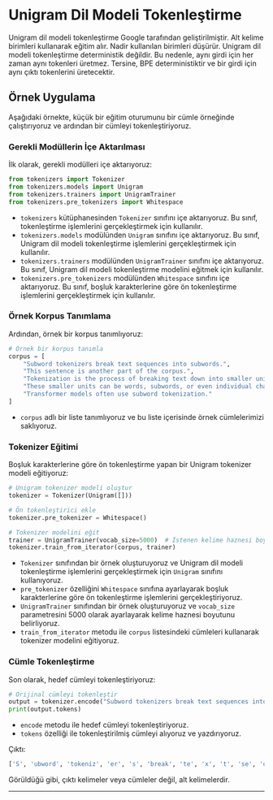 # Unigram Dil Modeli Tokenleştirme
Unigram dil modeli tokenleştirme Google tarafından geliştirilmiştir. Alt kelime birimleri kullanarak eğitim alır. Nadir kullanılan birimleri düşürür. Unigram dil modeli tokenleştirme deterministik değildir. Bu nedenle, aynı girdi için her zaman aynı tokenleri üretmez. Tersine, BPE deterministiktir ve bir girdi için aynı çıktı tokenlerini üretecektir.

## Örnek Uygulama
Aşağıdaki örnekte, küçük bir eğitim oturumunu bir cümle örneğinde çalıştırıyoruz ve ardından bir cümleyi tokenleştiriyoruz.

### Gerekli Modüllerin İçe Aktarılması
İlk olarak, gerekli modülleri içe aktarıyoruz:
```python
from tokenizers import Tokenizer
from tokenizers.models import Unigram
from tokenizers.trainers import UnigramTrainer
from tokenizers.pre_tokenizers import Whitespace
```
*   `tokenizers` kütüphanesinden `Tokenizer` sınıfını içe aktarıyoruz. Bu sınıf, tokenleştirme işlemlerini gerçekleştirmek için kullanılır.
*   `tokenizers.models` modülünden `Unigram` sınıfını içe aktarıyoruz. Bu sınıf, Unigram dil modeli tokenleştirme işlemlerini gerçekleştirmek için kullanılır.
*   `tokenizers.trainers` modülünden `UnigramTrainer` sınıfını içe aktarıyoruz. Bu sınıf, Unigram dil modeli tokenleştirme modelini eğitmek için kullanılır.
*   `tokenizers.pre_tokenizers` modülünden `Whitespace` sınıfını içe aktarıyoruz. Bu sınıf, boşluk karakterlerine göre ön tokenleştirme işlemlerini gerçekleştirmek için kullanılır.

### Örnek Korpus Tanımlama
Ardından, örnek bir korpus tanımlıyoruz:
```python
# Örnek bir korpus tanımla
corpus = [
    "Subword tokenizers break text sequences into subwords.",
    "This sentence is another part of the corpus.",
    "Tokenization is the process of breaking text down into smaller units.",
    "These smaller units can be words, subwords, or even individual characters.",
    "Transformer models often use subword tokenization."
]
```
*   `corpus` adlı bir liste tanımlıyoruz ve bu liste içerisinde örnek cümlelerimizi saklıyoruz.

### Tokenizer Eğitimi
Boşluk karakterlerine göre ön tokenleştirme yapan bir Unigram tokenizer modeli eğitiyoruz:
```python
# Unigram tokenizer modeli oluştur
tokenizer = Tokenizer(Unigram([]))

# Ön tokenleştirici ekle
tokenizer.pre_tokenizer = Whitespace()

# Tokenizer modelini eğit
trainer = UnigramTrainer(vocab_size=5000)  # İstenen kelime haznesi boyutunu ayarlayın
tokenizer.train_from_iterator(corpus, trainer)
```
*   `Tokenizer` sınıfından bir örnek oluşturuyoruz ve Unigram dil modeli tokenleştirme işlemlerini gerçekleştirmek için `Unigram` sınıfını kullanıyoruz.
*   `pre_tokenizer` özelliğini `Whitespace` sınıfına ayarlayarak boşluk karakterlerine göre ön tokenleştirme işlemlerini gerçekleştiriyoruz.
*   `UnigramTrainer` sınıfından bir örnek oluşturuyoruz ve `vocab_size` parametresini 5000 olarak ayarlayarak kelime haznesi boyutunu belirliyoruz.
*   `train_from_iterator` metodu ile `corpus` listesindeki cümleleri kullanarak tokenizer modelini eğitiyoruz.

### Cümle Tokenleştirme
Son olarak, hedef cümleyi tokenleştiriyoruz:
```python
# Orijinal cümleyi tokenleştir
output = tokenizer.encode("Subword tokenizers break text sequences into subwords.")
print(output.tokens)
```
*   `encode` metodu ile hedef cümleyi tokenleştiriyoruz.
*   `tokens` özelliği ile tokenleştirilmiş cümleyi alıyoruz ve yazdırıyoruz.

Çıktı:
```python
['S', 'ubword', 'tokeniz', 'er', 's', 'break', 'te', 'x', 't', 'se', 'q', 'u', 'ence', 's', 'in', 'to', 'subword', 's', '.']
```
Görüldüğü gibi, çıktı kelimeler veya cümleler değil, alt kelimelerdir.

---

